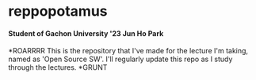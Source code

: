 # reppopotamus
#### Student of Gachon University '23 Jun Ho Park

*ROARRRR
This is the repository that I've made for the lecture I'm taking, named as 'Open Source SW'.
I'll regularly update this repo as I study through the lectures.
*GRUNT
